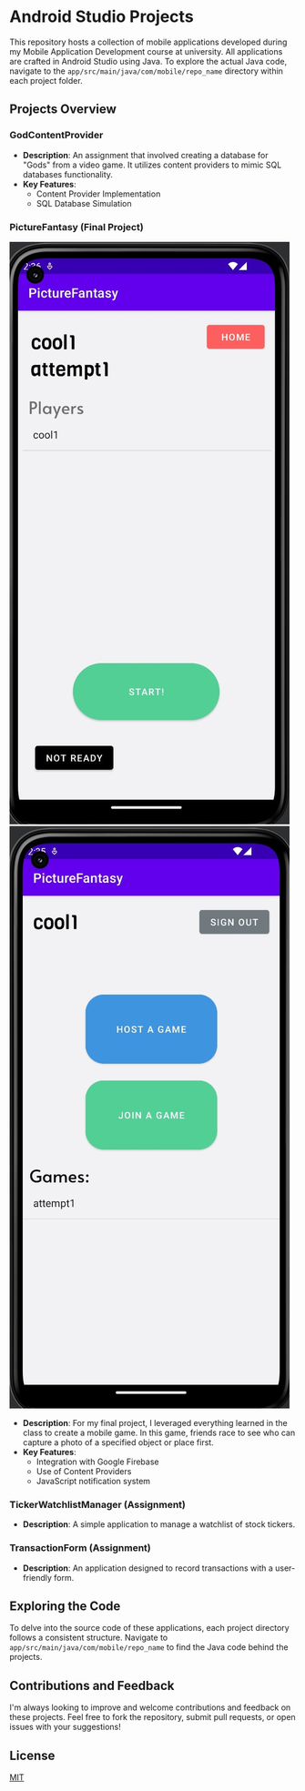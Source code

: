 # Android Studio Projects

This repository hosts a collection of mobile applications developed during my Mobile Application Development course at university. All applications are crafted in Android Studio using Java. To explore the actual Java code, navigate to the `app/src/main/java/com/mobile/repo_name` directory within each project folder.

## Projects Overview

### GodContentProvider
- **Description**: An assignment that involved creating a database for "Gods" from a video game. It utilizes content providers to mimic SQL databases functionality.
- **Key Features**:
  - Content Provider Implementation
  - SQL Database Simulation

### PictureFantasy (Final Project)
![Picture Fantasy Lobby](https://github.com/yousabg/AndroidStudioProjects/blob/master/lobby.jpg?raw=true)
![Picture Fantasy Main Screen](https://github.com/yousabg/AndroidStudioProjects/blob/master/main.jpg?raw=true)
- **Description**: For my final project, I leveraged everything learned in the class to create a mobile game. In this game, friends race to see who can capture a photo of a specified object or place first.
- **Key Features**:
  - Integration with Google Firebase
  - Use of Content Providers
  - JavaScript notification system

### TickerWatchlistManager (Assignment)
- **Description**: A simple application to manage a watchlist of stock tickers.

### TransactionForm (Assignment)
- **Description**: An application designed to record transactions with a user-friendly form.

## Exploring the Code
To delve into the source code of these applications, each project directory follows a consistent structure. Navigate to `app/src/main/java/com/mobile/repo_name` to find the Java code behind the projects.

## Contributions and Feedback
I'm always looking to improve and welcome contributions and feedback on these projects. Feel free to fork the repository, submit pull requests, or open issues with your suggestions!

## License
[MIT](https://choosealicense.com/licenses/mit/)
